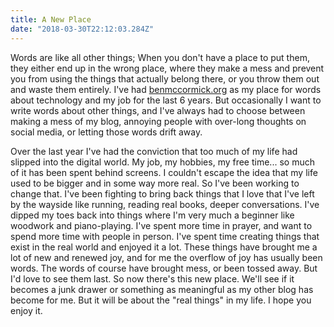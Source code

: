 ```yaml
---
title: A New Place
date: "2018-03-30T22:12:03.284Z"
---
```


Words are like all other things; When you don't have a place to put them, they either end up in the wrong place, where they make a mess and prevent you from using the things that actually belong there, or you throw them out and waste them entirely.  I've had [benmccormick.org](http://benmccormick.org) as my place for words about technology and my job for the last 6 years.  But occasionally I want to write words about other things, and I've always had to choose between making a mess of my blog, annoying people with over-long thoughts on social media, or letting those words drift away.  

Over the last year I've had the conviction that too much of my life had slipped into the digital world.  My job, my hobbies, my free time... so much of it has been spent behind screens.  I couldn't escape the idea that my life used to be bigger and in some way more real.  So I've been working to change that.  I've been fighting to bring back things that I love that I've left by the wayside like  running, reading real books, deeper conversations.  I've dipped my toes back into things where I'm very much a beginner like woodwork and piano-playing.  I've spent more time in prayer, and want to spend more time with people in person.  I've spent time creating things that exist in the real world and enjoyed it a lot.  These things have brought me a lot of new and renewed joy, and for me the overflow of joy has usually been words.  The words of course  have brought mess, or been tossed away.  But I'd love to see them last.  So now there's this new place. We'll see if it becomes a junk drawer or something as meaningful as my other blog has become for me.  But it will be about the "real things" in my life.  I hope you enjoy it.

